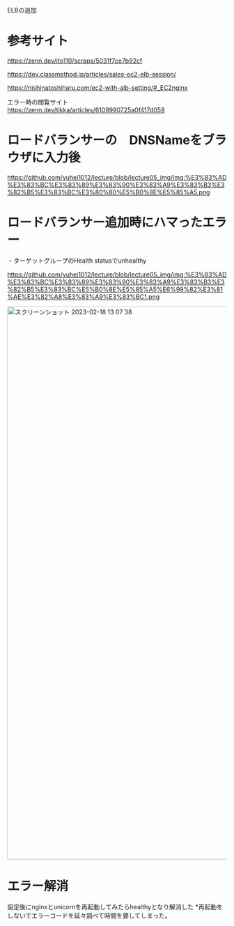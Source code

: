 ELBの追加

# 参考サイト
https://zenn.dev/ito110/scraps/5031f7ce7b92cf

https://dev.classmethod.jp/articles/sales-ec2-elb-session/

https://nishinatoshiharu.com/ec2-with-alb-setting/#_EC2nginx

エラー時の閲覧サイト
https://zenn.dev/tikka/articles/6109990725a0f417d058


# ロードバランサーの　DNSNameをブラウザに入力後

https://github.com/yuhei1012/lecture/blob/lecture05_img/img:%E3%83%AD%E3%83%BC%E3%83%89%E3%83%90%E3%83%A9%E3%83%B3%E3%82%B5%E3%83%BC%E3%80%80%E5%B0%8E%E5%85%A5.png



# ロードバランサー追加時にハマったエラー

・ターゲットグループのHealth statusでunhealthy

https://github.com/yuhei1012/lecture/blob/lecture05_img/img:%E3%83%AD%E3%83%BC%E3%83%89%E3%83%90%E3%83%A9%E3%83%B3%E3%82%B5%E3%83%BC%E5%B0%8E%E5%85%A5%E6%99%82%E3%81%AE%E3%82%A8%E3%83%A9%E3%83%BC1.png

<img width="1270" alt="スクリーンショット 2023-02-18 13 07 38" src="https://user-images.githubusercontent.com/102453302/224463221-4408e6ef-400e-4704-ac0e-c801b350d9bf.png">

# エラー解消
設定後にnginxとunicornを再起動してみたらhealthyとなり解消した
*再起動をしないでエラーコードを延々調べて時間を要してしまった。

